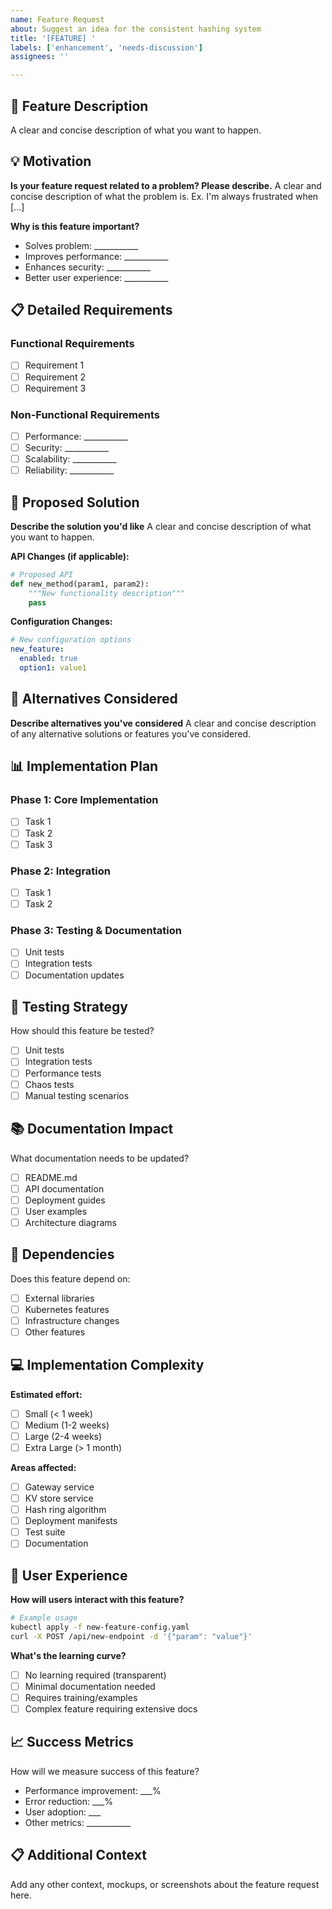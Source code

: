 ```yaml
---
name: Feature Request
about: Suggest an idea for the consistent hashing system
title: '[FEATURE] '
labels: ['enhancement', 'needs-discussion']
assignees: ''

---
```


## 🚀 Feature Description
A clear and concise description of what you want to happen.

## 💡 Motivation
**Is your feature request related to a problem? Please describe.**
A clear and concise description of what the problem is. Ex. I'm always frustrated when [...]

**Why is this feature important?**
- Solves problem: ___________
- Improves performance: ___________
- Enhances security: ___________
- Better user experience: ___________

## 📋 Detailed Requirements

### Functional Requirements
- [ ] Requirement 1
- [ ] Requirement 2
- [ ] Requirement 3

### Non-Functional Requirements
- [ ] Performance: ___________
- [ ] Security: ___________
- [ ] Scalability: ___________
- [ ] Reliability: ___________

## 🎯 Proposed Solution
**Describe the solution you'd like**
A clear and concise description of what you want to happen.

**API Changes (if applicable):**
```python
# Proposed API
def new_method(param1, param2):
    """New functionality description"""
    pass
```

**Configuration Changes:**
```yaml
# New configuration options
new_feature:
  enabled: true
  option1: value1
```

## 🔄 Alternatives Considered
**Describe alternatives you've considered**
A clear and concise description of any alternative solutions or features you've considered.

## 📊 Implementation Plan

### Phase 1: Core Implementation
- [ ] Task 1
- [ ] Task 2
- [ ] Task 3

### Phase 2: Integration
- [ ] Task 1
- [ ] Task 2

### Phase 3: Testing & Documentation
- [ ] Unit tests
- [ ] Integration tests
- [ ] Documentation updates

## 🧪 Testing Strategy
How should this feature be tested?
- [ ] Unit tests
- [ ] Integration tests
- [ ] Performance tests
- [ ] Chaos tests
- [ ] Manual testing scenarios

## 📚 Documentation Impact
What documentation needs to be updated?
- [ ] README.md
- [ ] API documentation
- [ ] Deployment guides
- [ ] User examples
- [ ] Architecture diagrams

## 🔗 Dependencies
Does this feature depend on:
- [ ] External libraries
- [ ] Kubernetes features
- [ ] Infrastructure changes
- [ ] Other features

## 💻 Implementation Complexity
**Estimated effort:**
- [ ] Small (< 1 week)
- [ ] Medium (1-2 weeks)
- [ ] Large (2-4 weeks)
- [ ] Extra Large (> 1 month)

**Areas affected:**
- [ ] Gateway service
- [ ] KV store service
- [ ] Hash ring algorithm
- [ ] Deployment manifests
- [ ] Test suite
- [ ] Documentation

## 🎨 User Experience
**How will users interact with this feature?**
```bash
# Example usage
kubectl apply -f new-feature-config.yaml
curl -X POST /api/new-endpoint -d '{"param": "value"}'
```

**What's the learning curve?**
- [ ] No learning required (transparent)
- [ ] Minimal documentation needed
- [ ] Requires training/examples
- [ ] Complex feature requiring extensive docs

## 📈 Success Metrics
How will we measure success of this feature?
- Performance improvement: ___%
- Error reduction: ___%
- User adoption: ___
- Other metrics: ___________

## 📋 Additional Context
Add any other context, mockups, or screenshots about the feature request here. 